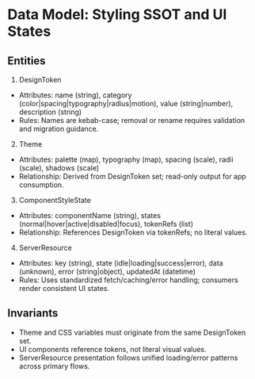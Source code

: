 # Data Model: Styling SSOT and UI States

## Entities

1) DesignToken
- Attributes: name (string), category (color|spacing|typography|radius|motion), value (string|number), description (string)
- Rules: Names are kebab-case; removal or rename requires validation and migration guidance.

2) Theme
- Attributes: palette (map), typography (map), spacing (scale), radii (scale), shadows (scale)
- Relationship: Derived from DesignToken set; read-only output for app consumption.

3) ComponentStyleState
- Attributes: componentName (string), states (normal|hover|active|disabled|focus), tokenRefs (list)
- Relationship: References DesignToken via tokenRefs; no literal values.

4) ServerResource
- Attributes: key (string), state (idle|loading|success|error), data (unknown), error (string|object), updatedAt (datetime)
- Rules: Uses standardized fetch/caching/error handling; consumers render consistent UI states.

## Invariants

- Theme and CSS variables must originate from the same DesignToken set.
- UI components reference tokens, not literal visual values.
- ServerResource presentation follows unified loading/error patterns across primary flows.

